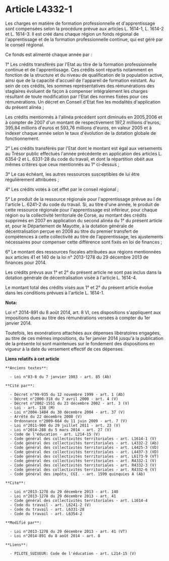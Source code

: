 # Article L4332-1

Les charges en matière de formation professionnelle et d'apprentissage sont compensées selon la procédure prévue aux articles
L. 1614-1, L. 1614-2 et L. 1614-3. Il est créé dans chaque région un fonds régional de l'apprentissage et de la formation
professionnelle continue, qui est géré par le conseil régional. 

Ce fonds est alimenté chaque année par : 

1° Les crédits transférés par l'Etat au titre de la formation professionnelle continue et de l'apprentissage. Ces crédits
sont répartis notamment en fonction de la structure et du niveau de qualification de la population active, ainsi que de la
capacité d'accueil de l'appareil de formation existant. Au sein de ces crédits, les sommes représentatives des rémunérations
des stagiaires évoluent de façon à compenser intégralement les charges résultant de toute modification par l'Etat des normes
fixées pour ces rémunérations. Un décret en Conseil d'Etat fixe les modalités d'application du présent alinéa ; 

Les crédits mentionnés à l'alinéa précédent sont diminués en 2005,2006 et à compter de 2007 d'un montant de respectivement
197,2 millions d'euros, 395,84 millions d'euros et 593,76 millions d'euros, en valeur 2005 et à indexer chaque année selon le
taux d'évolution de la dotation globale de fonctionnement. 

2° Les crédits transférés par l'Etat dont le montant est égal aux versements au Trésor public effectués l'année précédente en
application des articles L. 6354-2 et L. 6331-28 du code du travail, et dont la répartition obéit aux mêmes critères que ceux
mentionnés au 1° ci-dessus ; 

3° Le cas échéant, les autres ressources susceptibles de lui être régulièrement attribuées ; 

4° Les crédits votés à cet effet par le conseil régional ; 

5° Le produit de la ressource régionale pour l'apprentissage prévue au I de l'article L. 6241-2 du code du travail. Si, au
titre d'une année, le produit de cette ressource régionale pour l'apprentissage est inférieur, pour chaque région ou la
collectivité territoriale de Corse, au montant des crédits supprimés en 2007 en application du second alinéa du 1° du présent
article et, pour le Département de Mayotte, à la dotation générale de décentralisation perçue en 2008 au titre du premier
transfert de compétences à cette collectivité au titre de l'apprentissage, les ajustements nécessaires pour compenser cette
différence sont fixés en loi de finances ; 

6° Le montant des ressources fiscales attribuées aux régions mentionnées aux articles 41 et 140 de la loi n° 2013-1278 du 29
décembre 2013 de finances pour 2014. 

Les crédits prévus aux 1° et 2° du présent article ne sont pas inclus dans la dotation générale de décentralisation visée à
l'article L. 1614-4. 

Le montant total des crédits visés aux 1° et 2° du présent article évolue dans les conditions prévues à l'article L. 1614-1.

**Nota:**

Loi n° 2014-891 du 8 août 2014, art. 8 VI, ces dispositions s'appliquent aux impositions dues au titre des rémunérations
versées à compter du 1er janvier 2014. 

Toutefois, les exonérations attachées aux dépenses libératoires engagées, au titre de ces mêmes impositions, du 1er janvier
2014 jusqu'à la publication de la présente loi sont maintenues sur le fondement des dispositions en vigueur à la date du
versement effectif de ces dépenses.

**Liens relatifs à cet article**

	**Anciens textes**:

	  - Loi n°83-8 du 7 janvier 1983 - art. 85 (Ab)

	**Cité par**:

	  - Décret n°99-935 du 12 novembre 1999 - art. 1 (Ab)
	  - Décret n°2000-318 du 7 avril 2000 - art. 4 (V)
	  - Décret n°2002-1551 du 23 décembre 2002 - art. 3 (V)
	  - Loi - art. 138 (M)
	  - Loi n°2004-1484 du 30 décembre 2004 - art. 37 (V)
	  - Arrêté du 22 décembre 2008 (V)
	  - Ordonnance n°2009-664 du 11 juin 2009 - art. 7 (V)
	  - Loi n°2011-900 du 29 juillet 2011 - art. 23 (V)
	  - Loi n°2014-288 du 5 mars 2014 - art. 27 (V)
	  - Code de l'éducation - art. L214-15 (V)
	  - Code général des collectivités territoriales - art. L1614-1 (V)
	  - Code général des collectivités territoriales - art. L4332-2 (Ab)
	  - Code général des collectivités territoriales - art. L4425-3 (VD)
	  - Code général des collectivités territoriales - art. L4437-3 (VD)
	  - Code général des collectivités territoriales - art. L6173-9 (VT)
	  - Code général des collectivités territoriales - art. R4332-1 (V)
	  - Code général des collectivités territoriales - art. R4332-3 (V)
	  - Code général des collectivités territoriales - art. R4332-6 (V)
	  - Code général des impôts, CGI. - art. 1599 quinquies A (Ab)

	**Cite**:

	  - Loi n°2013-1278 du 29 décembre 2013 - art. 140
	  - Loi n°2013-1278 du 29 décembre 2013 - art. 41
	  - Code général des collectivités territoriales - art. L1614-4
	  - Code du travail - art. L6241-2 (V)
	  - Code du travail - art. L6331-28
	  - Code du travail - art. L6354-2

	**Modifié par**:

	  - Loi n°2013-1278 du 29 décembre 2013 - art. 41 (VT)
	  - Loi n°2014-891 du 8 août 2014 - art. 8

	**Liens**:

	  - PILOTE_SUIVEUR: Code de l'éducation - art. L214-15 (V)
